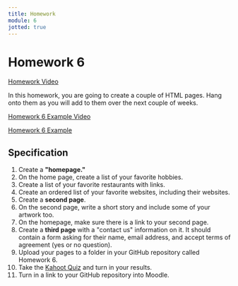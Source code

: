 ```yaml
---
title: Homework
module: 6
jotted: true
---
```


# Homework 6

<!-- video -->
<p><a href="//www.youtube.com/embed/Ak6yyu5Jqi4" data-lity>Homework Video</a></p>

In this homework, you are going to create a couple of HTML pages.  Hang onto them as you will add to them over the next couple of weeks.

<p><a href="//www.youtube.com/embed/hdO3Skk25Q4" data-lity>Homework 6 Example Video</a></p>

<p><a href="https://github.com/Montana-Media-Arts/120_CreativeCoding1-Spring2022-Samples/tree/main/Homework%206" target="_new">Homework 6 Example</a></p>

## Specification

1. Create a **"homepage."**
2. On the home page, create a list of your favorite hobbies.
3. Create a list of your favorite restaurants with links.
4. Create an ordered list of your favorite websites, including their websites.
5. Create a **second page**.
6. On the second page, write a short story and include some of your artwork too.
7. On the homepage, make sure there is a link to your second page.
8. Create a **third page** with a "contact us" information on it.  It should contain a form asking for their name, email address, and accept terms of agreement (yes or no question).
9. Upload your pages to a folder in your GitHub repository called Homework 6.
10. Take the <a href="https://kahoot.it/challenge/01895902?challenge-id=84387498-97d5-4d82-ae4e-eabb1c94cf58_1644854774627" target="_new">Kahoot Quiz</a> and turn in your results.
11. Turn in a link to your GitHub repository into Moodle.
